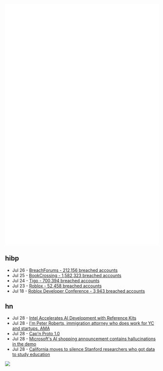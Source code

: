 ![Metrics](https://raw.githubusercontent.com/phixion/phixion/master/metrics.svg)

## hibp

<!--
for https://github.com/phixion/phixion/blob/main/.github/workflows/feeds.yml
-->
<!--START_SECTION:haveibeenpwnd-->
- Jul 26 - [BreachForums - 212,156 breached accounts](https://haveibeenpwned.com/PwnedWebsites#BreachForums)
- Jul 25 - [BookCrossing - 1,582,323 breached accounts](https://haveibeenpwned.com/PwnedWebsites#BookCrossing)
- Jul 24 - [Tigo - 700,394 breached accounts](https://haveibeenpwned.com/PwnedWebsites#Tigo)
- Jul 23 - [Roblox - 52,458 breached accounts](https://haveibeenpwned.com/PwnedWebsites#Roblox)
- Jul 18 - [Roblox Developer Conference - 3,943 breached accounts](https://haveibeenpwned.com/PwnedWebsites#RobloxDeveloperConference)
<!--END_SECTION:haveibeenpwnd-->

## hn

<!--
for https://github.com/phixion/phixion/blob/main/.github/workflows/feeds.yml
-->
<!--START_SECTION:hn-->
- Jul 28 - [Intel Accelerates AI Development with Reference Kits](https://cioinfluence.com/machine-learning/intel-accelerates-ai-development-with-reference-kits/)
- Jul 28 - [I'm Peter Roberts, immigration attorney who does work for YC and startups. AMA](https://news.ycombinator.com/item?id=36908574)
- Jul 28 - [Cap'n Proto 1.0](https://capnproto.org/news/2023-07-28-capnproto-1.0.html)
- Jul 28 - [Microsoft's AI shopping announcement contains hallucinations in the demo](https://www.perfectrec.com/posts/microsoft-ai-shopping-announcement-contains-hallucinations-in-the-demo)
- Jul 28 - [California moves to silence Stanford researchers who got data to study education](https://edsource.org/2023/california-moves-to-silence-stanford-researchers-who-got-state-data-to-study-education-issues/694920)
<!--END_SECTION:hn-->

<!--
for https://yhype.me
-->
![](https://hit.yhype.me/github/profile?user_id=13013670)
